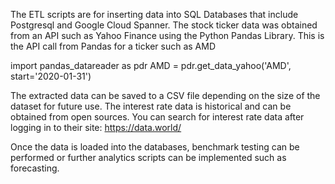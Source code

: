 The ETL scripts are for inserting data into SQL Databases that include Postgresql and Google Cloud Spanner. The stock ticker data was obtained from an API such as Yahoo Finance using the Python Pandas Library. 
This is the API call from Pandas for a ticker such as AMD


import pandas_datareader as pdr
AMD = pdr.get_data_yahoo('AMD', start='2020-01-31')


The extracted data can be saved to a CSV file depending on the size of the dataset for future use. 
The interest rate data is historical and can be obtained from open sources. You can search for interest rate data  after logging in to their site: https://data.world/

Once the data is loaded into the databases, benchmark testing can be performed or further analytics scripts can be implemented such as forecasting. 
